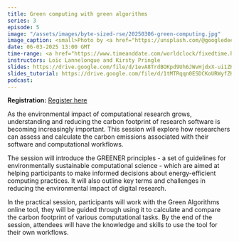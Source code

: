 ```yaml
---
title: Green computing with green algorithms
series: 3
episode: 5
image: "/assets/images/byte-sized-rse/20250306-green-computing.jpg"
image_caption: <small>Photo by <a href="https://unsplash.com/@googledeepmind">Google DeepMind</a> on <a href="https://unsplash.com/photos/a-mobile-made-of-green-plants-and-balls-ryxY5haw8xg">Unsplash</a></small>
date: 06-03-2025 13:00 GMT
time-range: <a href="https://www.timeanddate.com/worldclock/fixedtime.html?msg=Byte-sized+RSE%3A+S3+E5+-+Green+computing+with+green+algorithms&iso=20250306T01&p1=136&ah=1&am=30" target="_blank" rel="noopener noreferrer">13:00-14:30 GMT</a>
instructors: Loïc Lannelongue and Kirsty Pringle
slides: https://drive.google.com/file/d/1evA8TrdBOKpd9Uh6JWvHjdxX-ui1ZK0M/view?usp=sharing
slides_tutorial: https://drive.google.com/file/d/1tMTRqqn0ESDCKoURWyfZHwznl7t3QXVB/view?usp=sharing
podcast: 
---
```


<strong>Registration:</strong> <a href="https://forms.gle/TsVGnxmLCjw7Ru4m6"
target="_blank" rel="noopener noreferrer">Register here</a>

As the environmental impact of computational research grows, understanding and reducing the carbon footprint of research software is becoming increasingly important. This session will explore how researchers can assess and calculate the carbon emissions associated with their software and computational workflows. 

The session will introduce the GREENER principles - a set of guidelines for environmentally sustainable computational science - which are aimed at helping participants to make informed decisions about energy-efficient computing practices.  It will also outline key terms and challenges in reducing the environmental impact of digital research.

In the practical session, participants will work with the Green Algorithms online tool, they will be guided through using it to calculate and compare the carbon footprint of various computational tasks. By the end of the session, attendees will have the knowledge and skills to use the tool for their own workflows. 
